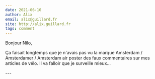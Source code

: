 ```yaml
---
date: 2021-06-10
author: Alix
email: alix@guillard.fr
site: http://alix.guillard.fr
tags: comment
---
```


<p>Bonjour Nilo,</p>


<p>Ça faisait longtemps que je n'avais pas vu la marque Amsterdam / Amsterdamer / Amsterdam air poster des faux commentaires sur mes articles de vélo. Il va falloir que je surveille mieux…</p>
---
